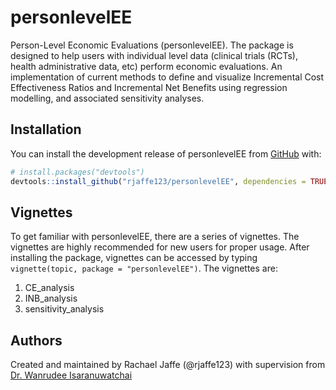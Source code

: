
<!-- README.md is generated from README.Rmd. Please edit that file -->

# personlevelEE

<!-- badges: start -->
<!-- badges: end -->

Person-Level Economic Evaluations (personlevelEE). The package is
designed to help users with individual level data (clinical trials
(RCTs), health administrative data, etc) perform economic evaluations.
An implementation of current methods to define and visualize Incremental
Cost Effectiveness Ratios and Incremental Net Benefits using regression
modelling, and associated sensitivity analyses.

## Installation

You can install the development release of personlevelEE from
[GitHub](https://github.com/) with:

``` r
# install.packages("devtools")
devtools::install_github("rjaffe123/personlevelEE", dependencies = TRUE, build_vignettes = TRUE)
```

## Vignettes

To get familiar with personlevelEE, there are a series of vignettes. The
vignettes are highly recommended for new users for proper usage. After
installing the package, vignettes can be accessed by typing
`vignette(topic, package = "personlevelEE")`. The vignettes are:

1.  CE_analysis
2.  INB_analysis
3.  sensitivity_analysis

## Authors

Created and maintained by Rachael Jaffe (@rjaffe123) with supervision
from [Dr. Wanrudee Isaranuwatchai](https://ihpme.utoronto.ca/faculty-profile/wanrudee-isaranuwatchai/)
